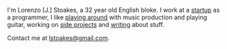 I'm Lorenzo [J.] Stoakes, a 32 year old English bloke. I work at a [startup][0] as a
programmer, I like [playing around][1] with music production and playing guitar, working on
[side projects][2] and [writing][3] about stuff.

Contact me at <lstoakes@gmail.com>.

[0]:http://rulemotion.com/
[1]:https://soundcloud.com/akillatem
[2]:/projects
[3]:/articles
